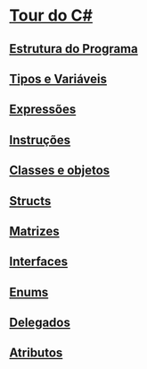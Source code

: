 # [Tour do C#](index.md)
## [Estrutura do Programa](program-structure.md)
## [Tipos e Variáveis](types-and-variables.md)
## [Expressões](expressions.md)
## [Instruções](statements.md)
## [Classes e objetos](classes-and-objects.md)
## [Structs](structs.md)
## [Matrizes](arrays.md)
## [Interfaces](interfaces.md)
## [Enums](enums.md)
## [Delegados](delegates.md)
## [Atributos](attributes.md)
